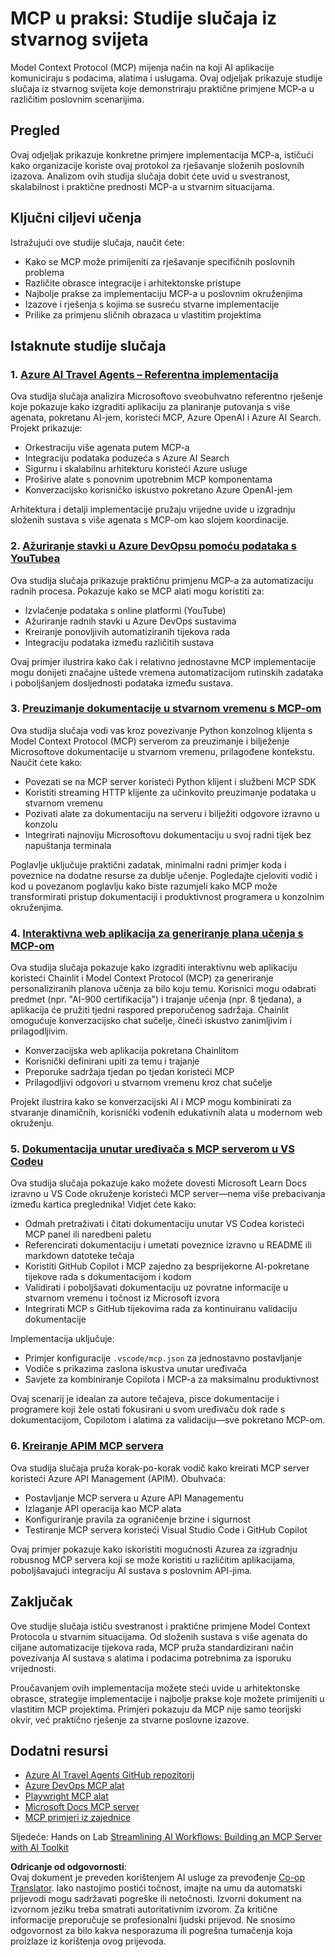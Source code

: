 <!--
CO_OP_TRANSLATOR_METADATA:
{
  "original_hash": "873741da08dd6537858d5e14c3a386e1",
  "translation_date": "2025-07-04T19:05:29+00:00",
  "source_file": "09-CaseStudy/README.md",
  "language_code": "hr"
}
-->
# MCP u praksi: Studije slučaja iz stvarnog svijeta

Model Context Protocol (MCP) mijenja način na koji AI aplikacije komuniciraju s podacima, alatima i uslugama. Ovaj odjeljak prikazuje studije slučaja iz stvarnog svijeta koje demonstriraju praktične primjene MCP-a u različitim poslovnim scenarijima.

## Pregled

Ovaj odjeljak prikazuje konkretne primjere implementacija MCP-a, ističući kako organizacije koriste ovaj protokol za rješavanje složenih poslovnih izazova. Analizom ovih studija slučaja dobit ćete uvid u svestranost, skalabilnost i praktične prednosti MCP-a u stvarnim situacijama.

## Ključni ciljevi učenja

Istražujući ove studije slučaja, naučit ćete:

- Kako se MCP može primijeniti za rješavanje specifičnih poslovnih problema
- Različite obrasce integracije i arhitektonske pristupe
- Najbolje prakse za implementaciju MCP-a u poslovnim okruženjima
- Izazove i rješenja s kojima se susreću stvarne implementacije
- Prilike za primjenu sličnih obrazaca u vlastitim projektima

## Istaknute studije slučaja

### 1. [Azure AI Travel Agents – Referentna implementacija](./travelagentsample.md)

Ova studija slučaja analizira Microsoftovo sveobuhvatno referentno rješenje koje pokazuje kako izgraditi aplikaciju za planiranje putovanja s više agenata, pokretanu AI-jem, koristeći MCP, Azure OpenAI i Azure AI Search. Projekt prikazuje:

- Orkestraciju više agenata putem MCP-a
- Integraciju podataka poduzeća s Azure AI Search
- Sigurnu i skalabilnu arhitekturu koristeći Azure usluge
- Proširive alate s ponovnim upotrebnim MCP komponentama
- Konverzacijsko korisničko iskustvo pokretano Azure OpenAI-jem

Arhitektura i detalji implementacije pružaju vrijedne uvide u izgradnju složenih sustava s više agenata s MCP-om kao slojem koordinacije.

### 2. [Ažuriranje stavki u Azure DevOpsu pomoću podataka s YouTubea](./UpdateADOItemsFromYT.md)

Ova studija slučaja prikazuje praktičnu primjenu MCP-a za automatizaciju radnih procesa. Pokazuje kako se MCP alati mogu koristiti za:

- Izvlačenje podataka s online platformi (YouTube)
- Ažuriranje radnih stavki u Azure DevOps sustavima
- Kreiranje ponovljivih automatiziranih tijekova rada
- Integraciju podataka između različitih sustava

Ovaj primjer ilustrira kako čak i relativno jednostavne MCP implementacije mogu donijeti značajne uštede vremena automatizacijom rutinskih zadataka i poboljšanjem dosljednosti podataka između sustava.

### 3. [Preuzimanje dokumentacije u stvarnom vremenu s MCP-om](./docs-mcp/README.md)

Ova studija slučaja vodi vas kroz povezivanje Python konzolnog klijenta s Model Context Protocol (MCP) serverom za preuzimanje i bilježenje Microsoftove dokumentacije u stvarnom vremenu, prilagođene kontekstu. Naučit ćete kako:

- Povezati se na MCP server koristeći Python klijent i službeni MCP SDK
- Koristiti streaming HTTP klijente za učinkovito preuzimanje podataka u stvarnom vremenu
- Pozivati alate za dokumentaciju na serveru i bilježiti odgovore izravno u konzolu
- Integrirati najnoviju Microsoftovu dokumentaciju u svoj radni tijek bez napuštanja terminala

Poglavlje uključuje praktični zadatak, minimalni radni primjer koda i poveznice na dodatne resurse za dublje učenje. Pogledajte cjeloviti vodič i kod u povezanom poglavlju kako biste razumjeli kako MCP može transformirati pristup dokumentaciji i produktivnost programera u konzolnim okruženjima.

### 4. [Interaktivna web aplikacija za generiranje plana učenja s MCP-om](./docs-mcp/README.md)

Ova studija slučaja pokazuje kako izgraditi interaktivnu web aplikaciju koristeći Chainlit i Model Context Protocol (MCP) za generiranje personaliziranih planova učenja za bilo koju temu. Korisnici mogu odabrati predmet (npr. "AI-900 certifikacija") i trajanje učenja (npr. 8 tjedana), a aplikacija će pružiti tjedni raspored preporučenog sadržaja. Chainlit omogućuje konverzacijsko chat sučelje, čineći iskustvo zanimljivim i prilagodljivim.

- Konverzacijska web aplikacija pokretana Chainlitom
- Korisnički definirani upiti za temu i trajanje
- Preporuke sadržaja tjedan po tjedan koristeći MCP
- Prilagodljivi odgovori u stvarnom vremenu kroz chat sučelje

Projekt ilustrira kako se konverzacijski AI i MCP mogu kombinirati za stvaranje dinamičnih, korisnički vođenih edukativnih alata u modernom web okruženju.

### 5. [Dokumentacija unutar uređivača s MCP serverom u VS Codeu](./docs-mcp/README.md)

Ova studija slučaja pokazuje kako možete dovesti Microsoft Learn Docs izravno u VS Code okruženje koristeći MCP server—nema više prebacivanja između kartica preglednika! Vidjet ćete kako:

- Odmah pretraživati i čitati dokumentaciju unutar VS Codea koristeći MCP panel ili naredbeni paletu
- Referencirati dokumentaciju i umetati poveznice izravno u README ili markdown datoteke tečaja
- Koristiti GitHub Copilot i MCP zajedno za besprijekorne AI-pokretane tijekove rada s dokumentacijom i kodom
- Validirati i poboljšavati dokumentaciju uz povratne informacije u stvarnom vremenu i točnost iz Microsoft izvora
- Integrirati MCP s GitHub tijekovima rada za kontinuiranu validaciju dokumentacije

Implementacija uključuje:
- Primjer konfiguracije `.vscode/mcp.json` za jednostavno postavljanje
- Vodiče s prikazima zaslona iskustva unutar uređivača
- Savjete za kombiniranje Copilota i MCP-a za maksimalnu produktivnost

Ovaj scenarij je idealan za autore tečajeva, pisce dokumentacije i programere koji žele ostati fokusirani u svom uređivaču dok rade s dokumentacijom, Copilotom i alatima za validaciju—sve pokretano MCP-om.

### 6. [Kreiranje APIM MCP servera](./apimsample.md)

Ova studija slučaja pruža korak-po-korak vodič kako kreirati MCP server koristeći Azure API Management (APIM). Obuhvaća:

- Postavljanje MCP servera u Azure API Managementu
- Izlaganje API operacija kao MCP alata
- Konfiguriranje pravila za ograničenje brzine i sigurnost
- Testiranje MCP servera koristeći Visual Studio Code i GitHub Copilot

Ovaj primjer pokazuje kako iskoristiti mogućnosti Azurea za izgradnju robusnog MCP servera koji se može koristiti u različitim aplikacijama, poboljšavajući integraciju AI sustava s poslovnim API-jima.

## Zaključak

Ove studije slučaja ističu svestranost i praktične primjene Model Context Protocola u stvarnim situacijama. Od složenih sustava s više agenata do ciljane automatizacije tijekova rada, MCP pruža standardizirani način povezivanja AI sustava s alatima i podacima potrebnima za isporuku vrijednosti.

Proučavanjem ovih implementacija možete steći uvide u arhitektonske obrasce, strategije implementacije i najbolje prakse koje možete primijeniti u vlastitim MCP projektima. Primjeri pokazuju da MCP nije samo teorijski okvir, već praktično rješenje za stvarne poslovne izazove.

## Dodatni resursi

- [Azure AI Travel Agents GitHub repozitorij](https://github.com/Azure-Samples/azure-ai-travel-agents)
- [Azure DevOps MCP alat](https://github.com/microsoft/azure-devops-mcp)
- [Playwright MCP alat](https://github.com/microsoft/playwright-mcp)
- [Microsoft Docs MCP server](https://github.com/MicrosoftDocs/mcp)
- [MCP primjeri iz zajednice](https://github.com/microsoft/mcp)

Sljedeće: Hands on Lab [Streamlining AI Workflows: Building an MCP Server with AI Toolkit](../10-StreamliningAIWorkflowsBuildingAnMCPServerWithAIToolkit/README.md)

**Odricanje od odgovornosti**:  
Ovaj dokument je preveden korištenjem AI usluge za prevođenje [Co-op Translator](https://github.com/Azure/co-op-translator). Iako nastojimo postići točnost, imajte na umu da automatski prijevodi mogu sadržavati pogreške ili netočnosti. Izvorni dokument na izvornom jeziku treba smatrati autoritativnim izvorom. Za kritične informacije preporučuje se profesionalni ljudski prijevod. Ne snosimo odgovornost za bilo kakva nesporazuma ili pogrešna tumačenja koja proizlaze iz korištenja ovog prijevoda.